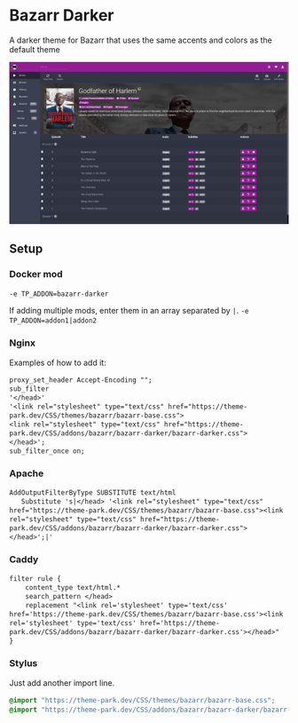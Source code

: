 # Bazarr Darker

A darker theme for Bazarr that uses the same accents and colors as the default theme

<p>
<a href="screenshot1.png" rel="noopener"><img src="screenshot1.png" alt="Screen Shot 1" /></a>
</p>

## Setup

### Docker mod

`-e TP_ADDON=bazarr-darker`

If adding multiple mods, enter them in an array separated by  `|`. `-e TP_ADDON=addon1|addon2`

### Nginx

Examples of how to add it:

```nginx
proxy_set_header Accept-Encoding "";
sub_filter
'</head>'
'<link rel="stylesheet" type="text/css" href="https://theme-park.dev/CSS/themes/bazarr/bazarr-base.css">
<link rel="stylesheet" type="text/css" href="https://theme-park.dev/CSS/addons/bazarr/bazarr-darker/bazarr-darker.css">
</head>';
sub_filter_once on;
```

### Apache

```nginx
AddOutputFilterByType SUBSTITUTE text/html
   Substitute 's|</head> '<link rel="stylesheet" type="text/css" href="https://theme-park.dev/CSS/themes/bazarr/bazarr-base.css"><link rel="stylesheet" type="text/css" href="https://theme-park.dev/CSS/addons/bazarr/bazarr-darker/bazarr-darker.css">
</head>';|'
```

### Caddy

```nginx
filter rule {
    content_type text/html.*
    search_pattern </head>
    replacement "<link rel='stylesheet' type='text/css' href='https://theme-park.dev/CSS/themes/bazarr/bazarr-base.css'><link rel='stylesheet' type='text/css' href='https://theme-park.dev/CSS/addons/bazarr/bazarr-darker/bazarr-darker.css'></head>"
}
```

### Stylus

Just add another import line.

```css
@import "https://theme-park.dev/CSS/themes/bazarr/bazarr-base.css";
@import "https://theme-park.dev/CSS/addons/bazarr/bazarr-darker/bazarr-darker.css";
```
